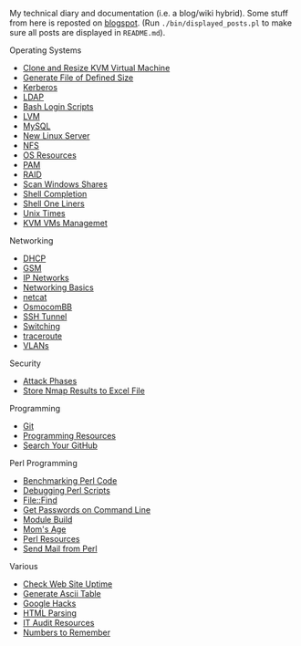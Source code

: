 My technical diary and documentation (i.e. a blog/wiki hybrid). Some stuff from here is reposted on [blogspot](http://jreisinger.blogspot.sk). (Run `./bin/displayed_posts.pl` to make sure all posts are displayed in `README.md`).

Operating Systems

* [Clone and Resize KVM Virtual Machine](posts/clone-and-resize-kvm-virtual-machine.md)
* [Generate File of Defined Size](posts/gen_rand_file.md)
* [Kerberos](posts/kerberos.md)
* [LDAP](posts/ldap.md)
* [Bash Login Scripts](posts/login-scripts.md)
* [LVM](posts/lvm.md)
* [MySQL](posts/mysql.md)
* [New Linux Server](posts/new-linux-server.md)
* [NFS](posts/nfs.md)
* [OS Resources](posts/os-resources.md)
* [PAM](posts/pam.md)
* [RAID](posts/raid.md)
* [Scan Windows Shares](posts/scan_win_shares.md)
* [Shell Completion](posts/shell-completion.md)
* [Shell One Liners](posts/shell-one-liners.md)
* [Unix Times](posts/unix-times.md)
* [KVM VMs Managemet](posts/vm-mngt.md)

Networking

* [DHCP](posts/dhcp.md)
* [GSM](posts/gsm.md)
* [IP Networks](posts/ip-networks.md) 
* [Networking Basics](posts/01_net_basics.md) 
* [netcat](posts/netcat.md)
* [OsmocomBB](posts/osmocombb.md)
* [SSH Tunnel](posts/ssh-tunnel.md)
* [Switching](posts/02_switching.md)
* [traceroute](posts/traceroute-explained.md)
* [VLANs](posts/vlans.md)
 
Security 
 
* [Attack Phases](posts/attack-phases.md)
* [Store Nmap Results to Excel File](posts/nmap2excel.md)

Programming

* [Git](posts/git.md)
* [Programming Resources](posts/programming-resources.md)
* [Search Your GitHub](posts/search-github.md)

Perl Programming
 
* [Benchmarking Perl Code](posts/benchmarking-perl-code.md)
* [Debugging Perl Scripts](posts/debugging-perl-scripts.md)
* [File::Find](posts/file-find.md)
* [Get Passwords on Command Line](posts/get-passwd.md)
* [Module Build](posts/module-build.md)
* [Mom's Age](posts/moms-age.md)
* [Perl Resources](posts/perl-resources.md)
* [Send Mail from Perl](posts/send-mail-from-perl.md)

Various
 
* [Check Web Site Uptime](posts/check-web-app.md)
* [Generate Ascii Table](posts/gen_ascii_table.md)
* [Google Hacks](posts/google-hacks.md)
* [HTML Parsing](posts/html-parsing.md)
* [IT Audit Resources](posts/it-audit-resources.md)
* [Numbers to Remember](posts/numbers-to-remember.md)
